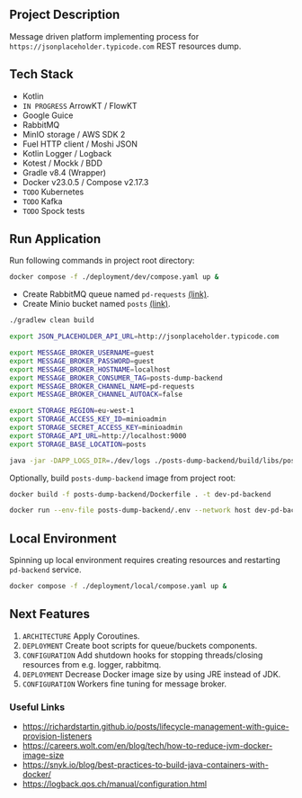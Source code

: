 ## Project Description

Message driven platform implementing process for `https://jsonplaceholder.typicode.com` REST
resources dump.

## Tech Stack

* Kotlin
* `IN PROGRESS` ArrowKT / FlowKT
* Google Guice
* RabbitMQ
* MinIO storage / AWS SDK 2
* Fuel HTTP client / Moshi JSON
* Kotlin Logger / Logback
* Kotest / Mockk / BDD
* Gradle v8.4 (Wrapper)
* Docker v23.0.5 / Compose v2.17.3
* `TODO` Kubernetes
* `TODO` Kafka
* `TODO` Spock tests

## Run Application

Run following commands in project root directory:

```bash 
docker compose -f ./deployment/dev/compose.yaml up &
```

* Create RabbitMQ queue named `pd-requests` [(link)](http://localhost:15672).
* Create Minio bucket named `posts` [(link)](http://localhost:9001).

```bash
./gradlew clean build
```

```bash
export JSON_PLACEHOLDER_API_URL=http://jsonplaceholder.typicode.com

export MESSAGE_BROKER_USERNAME=guest
export MESSAGE_BROKER_PASSWORD=guest
export MESSAGE_BROKER_HOSTNAME=localhost
export MESSAGE_BROKER_CONSUMER_TAG=posts-dump-backend
export MESSAGE_BROKER_CHANNEL_NAME=pd-requests
export MESSAGE_BROKER_CHANNEL_AUTOACK=false

export STORAGE_REGION=eu-west-1
export STORAGE_ACCESS_KEY_ID=minioadmin
export STORAGE_SECRET_ACCESS_KEY=minioadmin
export STORAGE_API_URL=http://localhost:9000
export STORAGE_BASE_LOCATION=posts

java -jar -DAPP_LOGS_DIR=./dev/logs ./posts-dump-backend/build/libs/posts-dump-backend-0.0.1-SNAPSHOT-all.jar
```

Optionally, build `posts-dump-backend` image from project root:

```bash
docker build -f posts-dump-backend/Dockerfile . -t dev-pd-backend
```

```bash
docker run --env-file posts-dump-backend/.env --network host dev-pd-backend
```

## Local Environment

Spinning up local environment requires creating resources and restarting `pd-backend` service.

```bash
docker compose -f ./deployment/local/compose.yaml up &
```

## Next Features

1. `ARCHITECTURE` Apply Coroutines.
2. `DEPLOYMENT` Create boot scripts for queue/buckets components.
3. `CONFIGURATION` Add shutdown hooks for stopping threads/closing resources from e.g. logger,
   rabbitmq.
4. `DEPLOYMENT` Decrease Docker image size by using JRE instead of JDK.
5. `CONFIGURATION` Workers fine tuning for message broker.

### Useful Links

- https://richardstartin.github.io/posts/lifecycle-management-with-guice-provision-listeners
- https://careers.wolt.com/en/blog/tech/how-to-reduce-jvm-docker-image-size
- https://snyk.io/blog/best-practices-to-build-java-containers-with-docker/
- https://logback.qos.ch/manual/configuration.html
